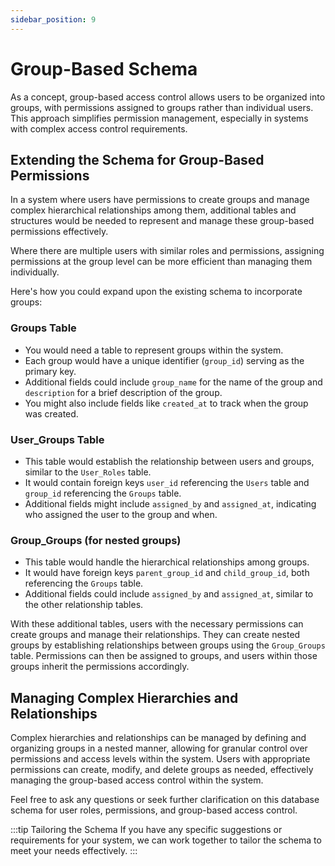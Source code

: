 ```yaml
---
sidebar_position: 9
---
```


# Group-Based Schema

As a concept, group-based access control allows users to be organized into groups, with permissions assigned to groups rather than individual users. This approach simplifies permission management, especially in systems with complex access control requirements.

## Extending the Schema for Group-Based Permissions

In a system where users have permissions to create groups and manage complex hierarchical relationships among them, additional tables and structures would be needed to represent and manage these group-based permissions effectively.

Where there are multiple users with similar roles and permissions, assigning permissions at the group level can be more efficient than managing them individually.

Here's how you could expand upon the existing schema to incorporate groups:

### Groups Table
   - You would need a table to represent groups within the system.
   - Each group would have a unique identifier (`group_id`) serving as the primary key.
   - Additional fields could include `group_name` for the name of the group and `description` for a brief description of the group.
   - You might also include fields like `created_at` to track when the group was created.

### User_Groups Table
   - This table would establish the relationship between users and groups, similar to the `User_Roles` table.
   - It would contain foreign keys `user_id` referencing the `Users` table and `group_id` referencing the `Groups` table.
   - Additional fields might include `assigned_by` and `assigned_at`, indicating who assigned the user to the group and when.

### Group_Groups (for nested groups)
   - This table would handle the hierarchical relationships among groups.
   - It would have foreign keys `parent_group_id` and `child_group_id`, both referencing the `Groups` table.
   - Additional fields could include `assigned_by` and `assigned_at`, similar to the other relationship tables.

With these additional tables, users with the necessary permissions can create groups and manage their relationships. They can create nested groups by establishing relationships between groups using the `Group_Groups` table. Permissions can then be assigned to groups, and users within those groups inherit the permissions accordingly.

## Managing Complex Hierarchies and Relationships

Complex hierarchies and relationships can be managed by defining and organizing groups in a nested manner, allowing for granular control over permissions and access levels within the system. Users with appropriate permissions can create, modify, and delete groups as needed, effectively managing the group-based access control within the system.

Feel free to ask any questions or seek further clarification on this database schema for user roles, permissions, and group-based access control.

:::tip Tailoring the Schema
    If you have any specific suggestions or requirements for your system, we can work together to tailor the schema to meet your needs effectively.
:::
